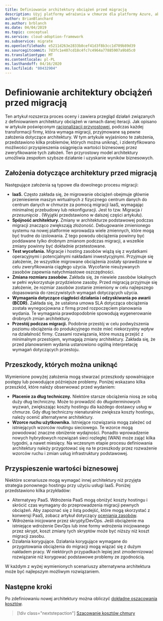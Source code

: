 ```yaml
---
title: Definiowanie architektury obciążeń przed migracją
description: Użyj platformy wdrażania w chmurze dla platformy Azure, aby dowiedzieć się, jak zdefiniować nową architekturę przed rozpoczęciem migracji do chmury.
author: BrianBlanchard
ms.author: brblanch
ms.date: 04/04/2019
ms.topic: conceptual
ms.service: cloud-adoption-framework
ms.subservice: migrate
ms.openlocfilehash: e5211d263e2833b8cef41d3f8b3cc1d709b89d39
ms.sourcegitcommit: 7d3fc1e407cd18c4fc7c4964a77885907a9b85c0
ms.translationtype: MT
ms.contentlocale: pl-PL
ms.lasthandoff: 04/16/2020
ms.locfileid: "80432904"
---
```

# <a name="architect-workloads-prior-to-migration"></a>Definiowanie architektury obciążeń przed migracją

Ten artykuł rozszerza proces oceny i zawiera przegląd działań związanych z definiowaniem architektury obciążeń w ramach danej iteracji. Jak opisano w artykule poświęconym [racjonalizacji przyrostowej](../../../digital-estate/rationalize.md), podczas każdej transformacji firmy, która wymaga migracji, przyjmowane są pewne założenia dotyczące architektury. W tym artykule wyjaśniono te założenia, przedstawiono kilka problemów, których można uniknąć, i zidentyfikowano możliwości przyspieszenia osiągnięcia wartości biznesowej przez zweryfikowanie tych założeń. Ten przyrostowy model architektury umożliwia zespołom szybsze działanie i uzyskanie wyników biznesowych.

## <a name="architecture-assumptions-prior-to-migration"></a>Założenia dotyczące architektury przed migracją

Następujące założenia są typowe dla dowolnego procesu migracji:

- **IaaS.** Często zakłada się, że migrowanie obciążeń obejmuje głównie przeniesienie maszyn wirtualnych z fizycznego centrum danych do centrum danych w chmurze za pomocą migracji IaaS, wymagając minimalnej przebudowy lub rekonfiguracji. Jest to tzw. Migracja _i przesunięcia_ . (Wyjątki przedstawiono w dalszej części artykułu).
- **Spójność architektury.** Zmiany w architekturze podstawowej podczas migracji znacząco zwiększają złożoność. Debugowanie zmienionego systemu na nowej platformie wprowadza wiele zmiennych, które mogą być trudne do izolowania. Z tego powodu obciążenia powinny być poddawane tylko drobnym zmianom podczas migracji, a wszelkie zmiany powinny być dokładnie przetestowane.
- **Test wycofania.** Migracje i hosting zasobów wiążą się z wydatkami operacyjnymi i potencjalnymi nakładami inwestycyjnymi. Przyjmuje się założenie, że wszystkie migrowane obciążenia zostały sprawdzone w celu zweryfikowania ciągłego użycia. Wycofanie nieużywanych zasobów zapewnia natychmiastowe oszczędności.
- **Zmiana rozmiaru zasobów.** Zakłada się, że niewiele zasobów lokalnych w pełni wykorzystuje przydzielone zasoby. Przed migracją przyjmuje się założenie, że rozmiar zasobów zostanie zmieniony w celu najlepszego dopasowania do rzeczywistych wymagań dotyczących użycia.
- **Wymagania dotyczące ciągłości działania i odzyskiwania po awarii (BCDR).** Zakłada się, że ustalona umowa SLA dotycząca obciążenia została wynegocjowana z firmą przed rozpoczęciem planowania wydania. Te wymagania prawdopodobnie spowodują wygenerowanie drobnych zmian architektury.
- **Przestój podczas migracji.** Podobnie przestój w celu podwyższenia poziomu obciążenia do produkcyjnego może mieć niekorzystny wpływ na działalność firmy. Czasami rozwiązania, które muszą przejść z minimalnym przestojem, wymagają zmiany architektury. Zakłada się, że przed planowaniem wydania ustanowiono ogólną interpretację wymagań dotyczących przestoju.

## <a name="roadblocks-that-can-be-avoided"></a>Przeszkody, których można uniknąć

Wymienione powyżej założenia mogą stwarzać przeszkody spowalniające postępy lub powodujące późniejsze problemy. Poniżej wskazano kilka przeszkód, które należy obserwować przed wydaniem:

- **Płacenie za dług techniczny.** Niektóre starsze obciążenia niosą ze sobą duży dług techniczny. Może to prowadzić do długoterminowych wyzwań, zwiększając koszty hostingu dla każdego dostawcy usług w chmurze. Gdy dług techniczny nienaturalnie zwiększa koszty hostingu, należy ocenić alternatywne architektury.
- **Wzorce ruchu użytkownika.** Istniejące rozwiązania mogą zależeć od istniejących wzorców routingu sieciowego. Te wzorce mogą powodować znaczne obniżenie wydajności. Ponadto wprowadzenie nowych hybrydowych rozwiązań sieci rozległej (WAN) może zająć kilka tygodni, a nawet miesięcy. Na wczesnym etapie procesu definiowania architektury należy przygotować się na te przeszkody przez rozważenie wzorców ruchu i zmian usług infrastruktury podstawowej.

## <a name="accelerate-business-value"></a>Przyspieszenie wartości biznesowej

Niektóre scenariusze mogą wymagać innej architektury niż przyjęta strategia ponownego hostingu przy użyciu usługi IaaS. Poniżej przedstawiono kilka przykładów:

- Alternatywy PaaS. Wdrożenia PaaS mogą obniżyć koszty hostingu i skrócić czas wymagany do przeprowadzenia migracji pewnych obciążeń. Aby zapoznać się z listą podejść, które mogą skorzystać z konwersji PaaS, zobacz artykuł dotyczący [oceniania zasobów](./evaluate.md).
- Wdrożenia inicjowane przez skrypty/DevOps. Jeśli obciążenie ma istniejące wdrożenie DevOps lub inne formy wdrożenia inicjowanego przez skrypt, koszt zmiany tych skryptów może być niższy niż koszt migracji zasobu.
- Działania korygujące. Działania korygujące wymagane do przygotowania obciążenia do migracji mogą wiązać się z dużym nakładem pracy. W niektórych przypadkach lepiej jest zmodernizować rozwiązanie niż korygować podstawowe problemy ze zgodnością.

W każdym z wyżej wymienionych scenariuszy alternatywna architektura może być najlepszym możliwym rozwiązaniem.

## <a name="next-steps"></a>Następne kroki

Po zdefiniowaniu nowej architektury można obliczyć [dokładne oszacowania kosztów](./estimate.md).

> [!div class="nextstepaction"]
> [Szacowanie kosztów chmury](./estimate.md)
